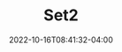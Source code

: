 ---
title: "Set2"
date: 2022-10-16T08:41:32-04:00
image: "illustration.png"
alt: ""
color: ""
link1: ""
link2: ""
projectDate: ""
draft: true
---